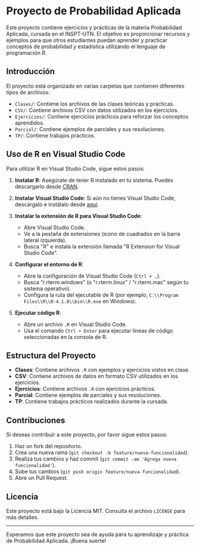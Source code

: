 # Proyecto de Probabilidad Aplicada

Este proyecto contiene ejercicios y prácticas de la materia Probabilidad Aplicada, cursada en el INSPT-UTN. El objetivo es proporcionar recursos y ejemplos para que otros estudiantes puedan aprender y practicar conceptos de probabilidad y estadística utilizando el lenguaje de programación R.

## Introducción

El proyecto está organizado en varias carpetas que contienen diferentes tipos de archivos:

- `Clases/`: Contiene los archivos de las clases teóricas y prácticas.
- `CSV/`: Contiene archivos CSV con datos utilizados en los ejercicios.
- `Ejercicios/`: Contiene ejercicios prácticos para reforzar los conceptos aprendidos.
- `Parcial/`: Contiene ejemplos de parciales y sus resoluciones.
- `TP/`: Contiene trabajos prácticos.

## Uso de R en Visual Studio Code

Para utilizar R en Visual Studio Code, sigue estos pasos:

1. **Instalar R**: Asegúrate de tener R instalado en tu sistema. Puedes descargarlo desde [CRAN](https://cran.r-project.org/).
2. **Instalar Visual Studio Code**: Si aún no tienes Visual Studio Code, descárgalo e instálalo desde [aquí](https://code.visualstudio.com/).
3. **Instalar la extensión de R para Visual Studio Code**:

   - Abre Visual Studio Code.
   - Ve a la pestaña de extensiones (icono de cuadrados en la barra lateral izquierda).
   - Busca "R" e instala la extensión llamada "R Extension for Visual Studio Code".
4. **Configurar el entorno de R**:

   - Abre la configuración de Visual Studio Code (`Ctrl + ,`).
   - Busca "r.rterm.windows" (o "r.rterm.linux" / "r.rterm.mac" según tu sistema operativo).
   - Configura la ruta del ejecutable de R (por ejemplo, `C:\\Program Files\\R\\R-4.1.0\\bin\\R.exe` en Windows).
5. **Ejecutar código R**:

   - Abre un archivo `.R` en Visual Studio Code.
   - Usa el comando `Ctrl + Enter` para ejecutar líneas de código seleccionadas en la consola de R.

## Estructura del Proyecto

- **Clases**: Contiene archivos `.R` con ejemplos y ejercicios vistos en clase.
- **CSV**: Contiene archivos de datos en formato CSV utilizados en los ejercicios.
- **Ejercicios**: Contiene archivos `.R` con ejercicios prácticos.
- **Parcial**: Contiene ejemplos de parciales y sus resoluciones.
- **TP**: Contiene trabajos prácticos realizados durante la cursada.

## Contribuciones

Si deseas contribuir a este proyecto, por favor sigue estos pasos:

1. Haz un fork del repositorio.
2. Crea una nueva rama (`git checkout -b feature/nueva-funcionalidad`).
3. Realiza tus cambios y haz commit (`git commit -am 'Agrega nueva funcionalidad'`).
4. Sube tus cambios (`git push origin feature/nueva-funcionalidad`).
5. Abre un Pull Request.

## Licencia

Este proyecto está bajo la Licencia MIT. Consulta el archivo `LICENSE` para más detalles.

---

Esperamos que este proyecto sea de ayuda para tu aprendizaje y práctica de Probabilidad Aplicada. ¡Buena suerte!

